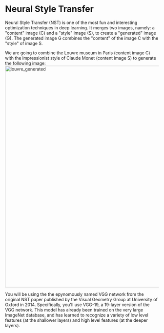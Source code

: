 # Neural Style Transfer

Neural Style Transfer (NST) is one of the most fun and interesting optimization techniques in deep learning. 
It merges two images, namely: a "content" image (C) and a "style" image (S), to create a "generated" image (G). 
The generated image G combines the "content" of the image C with the "style" of image S.

We are going to combine the Louvre museum in Paris (content image C) with the impressionist style of Claude Monet (content image S) to generate the following image:
<img width="725" alt="louvre_generated" src="https://user-images.githubusercontent.com/81274360/123808061-b4ae3b00-d8f0-11eb-9bec-a9bb615dd64a.png">

You will be using the the epynomously named VGG network from the original NST paper published by the Visual Geometry Group at University of Oxford in 2014. Specifically, you'll use VGG-19, a 19-layer version of the VGG network. This model has already been trained on the very large ImageNet database, and has learned to recognize a variety of low level features (at the shallower layers) and high level features (at the deeper layers).
